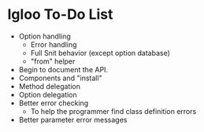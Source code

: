 # Igloo To-Do List

* Option handling
  * Error handling
  * Full Snit behavior (except option database)
  * "from" helper
* Begin to document the API.
* Components and "install"
* Method delegation
* Option delegation
* Better error checking
  * To help the programmer find class definition errors
* Better parameter error messages

